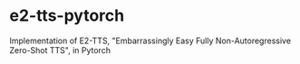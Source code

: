 # e2-tts-pytorch
Implementation of E2-TTS, "Embarrassingly Easy Fully Non-Autoregressive Zero-Shot TTS", in Pytorch
